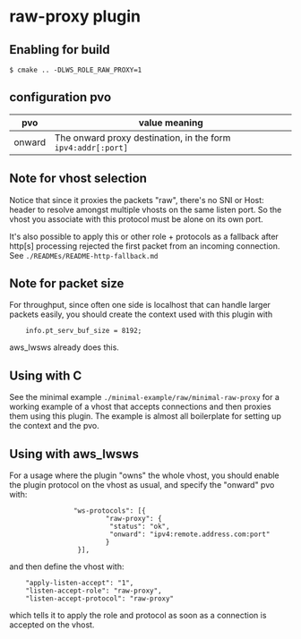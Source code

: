 # raw-proxy plugin

## Enabling for build

```
$ cmake .. -DLWS_ROLE_RAW_PROXY=1
```

## configuration pvo

|pvo|value meaning|
|---|---|
|onward|The onward proxy destination, in the form `ipv4:addr[:port]`|

## Note for vhost selection

Notice that since it proxies the packets "raw", there's no SNI or Host:
header to resolve amongst multiple vhosts on the same listen port.  So the
vhost you associate with this protocol must be alone on its own port.

It's also possible to apply this or other role + protocols as a fallback after
http[s] processing rejected the first packet from an incoming connection.
See `./READMEs/README-http-fallback.md`

## Note for packet size

For throughput, since often one side is localhost that can handle larger
packets easily, you should create the context used with this plugin with

```
	info.pt_serv_buf_size = 8192;
```

aws_lwsws already does this.

## Using with C

See the minimal example `./minimal-example/raw/minimal-raw-proxy` for
a working example of a vhost that accepts connections and then
proxies them using this plugin.  The example is almost all boilerplate
for setting up the context and the pvo.

## Using with aws_lwsws

For a usage where the plugin "owns" the whole vhost, you should enable the
plugin protocol on the vhost as usual, and specify the "onward" pvo with:

```
                "ws-protocols": [{
                        "raw-proxy": {
                         "status": "ok",
                         "onward": "ipv4:remote.address.com:port"
                        }
                 }],
```

and then define the vhost with:

```
    "apply-listen-accept": "1",
    "listen-accept-role": "raw-proxy",
    "listen-accept-protocol": "raw-proxy"
```

which tells it to apply the role and protocol as soon as a connection is
accepted on the vhost.
